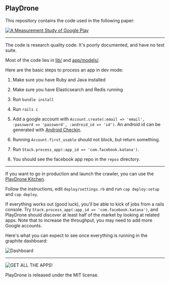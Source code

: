 PlayDrone
---------

This repository contains the code used in the following paper:

[![A Measurement Study of Google Play](http://i.imgur.com/ZAuWtry.png)](http://viennot.com/playdrone.pdf)

---

The code is research quality code. It's poorly documented, and have no test suite.

Most of the code lies in
[lib/](https://github.com/nviennot/playdrone/tree/master/lib) and
[app/models/](https://github.com/nviennot/playdrone/tree/master/app/models).

Here are the basic steps to process an app in dev mode:

1. Make sure you have Ruby and Java installed

2. Make sure you have Elasticsearch and Redis running

3. Run `bundle install`

4. Run `rails c`

5. Add a google account with `Account.create(:email => 'email', :password =>
   'password', :android_id => 'id')`. An android id can be generated with
   [Android Checkin](https://github.com/nviennot/android-checkin).

6. Running `Account.first_usable` should not block, but return something.

7. Run `Stack.process_app(:app_id => 'com.facebook.katana')`.

8. You should see the facebook app repo in the `repos` directory.

---

If you want to go in production and launch the crawler, you can use the
[PlayDrone Kitchen](https://github.com/nviennot/playdrone-kitchen).

Follow the instructions, edit `deploy/settings.rb` and run `cap deploy:setup`
and `cap deploy`.

If everything works out (good luck), you'll be able to kick of jobs from a rails
console. Try `Stack.process_app(:app_id => 'com.facebook.katana')`, and
PlayDrone should discover at least half of the market by looking at related
apps. Note that to increase the throughput, you may need to add more Google accounts.

Here's what you can expect to see once everything is running in the graphite dashboard:

![Dashboard](http://i.imgur.com/8FdxRmo.png)

---

![GET ALL THE APPS!](http://i.imgur.com/r9t8uDx.jpg)

PlayDrone is released under the MIT license.

